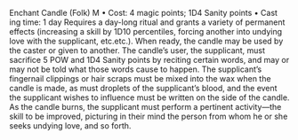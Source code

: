 Enchant Candle (Folk) M
• Cost:  4 magic points; 1D4 Sanity points
•
 Cast
ing time: 1 day
Requires a day-long ritual and grants a variety of permanent 
effects (increasing a skill by 1D10 percentiles, forcing 
another into undying love with the supplicant, etc.etc.). 
When ready, the candle may be used by the caster or given 
to another. The candle’s user, the supplicant, must sacrifice 5 
POW and 1D4 Sanity points by reciting certain words, and 
may or may not be told what those words cause to happen.
The supplicant’s fingernail clippings or hair scraps 
must be mixed into the wax when the candle is made, as 
must droplets of the supplicant’s blood, and the event the 
supplicant wishes to influence must be written on the side 
of the candle. As the candle burns, the supplicant must 
perform a pertinent activity—the skill to be improved, 
picturing in their mind the person from whom he or she 
seeks undying love, and so forth.
